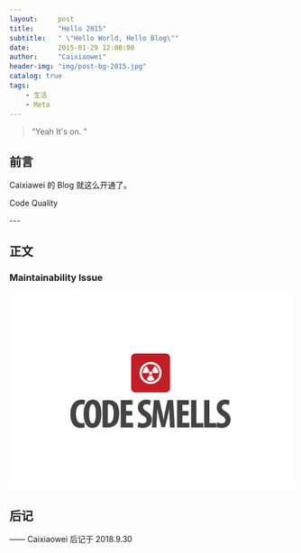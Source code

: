 ```yaml
---
layout:     post
title:      "Hello 2015"
subtitle:   " \"Hello World, Hello Blog\""
date:       2015-01-29 12:00:00
author:     "Caixiaowei"
header-img: "img/post-bg-2015.jpg"
catalog: true
tags:
    - 生活
    - Meta
---
```


> “Yeah It's on. ”


## 前言

Caixiawei 的 Blog 就这么开通了。

Code Quality


<p id = "build"></p>
---

## 正文
### Maintainability Issue
![CODESMELLS](/img/new/code-smells.png "区块链")



## 后记



—— Caixiaowei 后记于 2018.9.30
